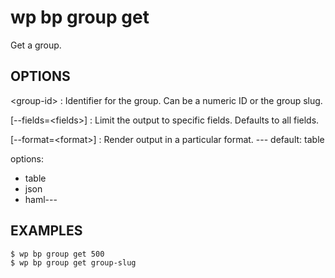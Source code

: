 #	wp bp group get

Get a group.

## OPTIONS

&lt;group-id&gt;
: Identifier for the group. Can be a numeric ID or the group slug.

[--fields=&lt;fields&gt;]
: Limit the output to specific fields. Defaults to all fields.

[--format=&lt;format&gt;]
: Render output in a particular format.
\---
default: table

options:
  - table
  - json
  - haml---

## EXAMPLES

    $ wp bp group get 500
    $ wp bp group get group-slug
